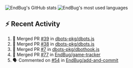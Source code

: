 ![EndBug's GitHub stats](https://github-readme-stats.vercel.app/api?username=endbug&show_icons=true)
![EndBug's most used languages](https://github-readme-stats.vercel.app/api/top-langs/?username=endbug&layout=compact)

## ⚡ Recent Activity

<!--START_SECTION:activity-->
1. 🎉 Merged PR [#39](https://github.com//dbots-pkg/dbots.js/pull/39) in [dbots-pkg/dbots.js](https://github.com//dbots-pkg/dbots.js)
2. 🎉 Merged PR [#38](https://github.com//dbots-pkg/dbots.js/pull/38) in [dbots-pkg/dbots.js](https://github.com//dbots-pkg/dbots.js)
3. 🎉 Merged PR [#7](https://github.com//dbots-pkg/dbothook.js/pull/7) in [dbots-pkg/dbothook.js](https://github.com//dbots-pkg/dbothook.js)
4. 🎉 Merged PR [#77](https://github.com//EndBug/game-tracker/pull/77) in [EndBug/game-tracker](https://github.com//EndBug/game-tracker)
5. 🗣 Commented on [#54](https://github.com//EndBug/add-and-commit/issues/54) in [EndBug/add-and-commit](https://github.com//EndBug/add-and-commit)
<!--END_SECTION:activity-->

<!--
**EndBug/EndBug** is a ✨ _special_ ✨ repository because its `README.md` (this file) appears on your GitHub profile.

Here are some ideas to get you started:

- 🔭 I’m currently working on ...
- 🌱 I’m currently learning ...
- 👯 I’m looking to collaborate on ...
- 🤔 I’m looking for help with ...
- 💬 Ask me about ...
- 📫 How to reach me: ...
- 😄 Pronouns: ...
- ⚡ Fun fact: ...
-->
